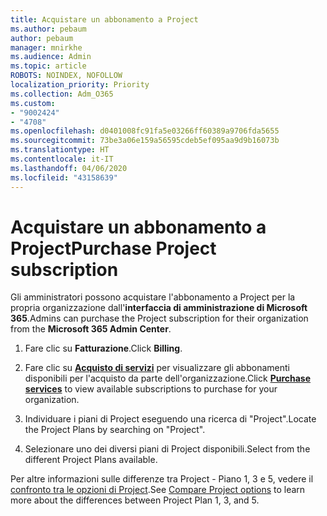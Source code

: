 ```yaml
---
title: Acquistare un abbonamento a Project
ms.author: pebaum
author: pebaum
manager: mnirkhe
ms.audience: Admin
ms.topic: article
ROBOTS: NOINDEX, NOFOLLOW
localization_priority: Priority
ms.collection: Adm_O365
ms.custom:
- "9002424"
- "4708"
ms.openlocfilehash: d0401008fc91fa5e03266ff60389a9706fda5655
ms.sourcegitcommit: 73be3a06e159a56595cdeb5ef095aa9d9b16073b
ms.translationtype: HT
ms.contentlocale: it-IT
ms.lasthandoff: 04/06/2020
ms.locfileid: "43158639"
---
```

# <a name="purchase-project-subscription"></a><span data-ttu-id="4ef10-102">Acquistare un abbonamento a Project</span><span class="sxs-lookup"><span data-stu-id="4ef10-102">Purchase Project subscription</span></span>

<span data-ttu-id="4ef10-103">Gli amministratori possono acquistare l'abbonamento a Project per la propria organizzazione dall'**interfaccia di amministrazione di Microsoft 365**.</span><span class="sxs-lookup"><span data-stu-id="4ef10-103">Admins can purchase the Project subscription for their organization from the **Microsoft 365 Admin Center**.</span></span>

1. <span data-ttu-id="4ef10-104">Fare clic su **Fatturazione**.</span><span class="sxs-lookup"><span data-stu-id="4ef10-104">Click **Billing**.</span></span>

2. <span data-ttu-id="4ef10-105">Fare clic su **[Acquisto di servizi](https://admin.microsoft.com/AdminPortal/Home?adminportal=1&msCV=%2BbOQtMNsz0ei8f5z.0.36#/catalog)** per visualizzare gli abbonamenti disponibili per l'acquisto da parte dell'organizzazione.</span><span class="sxs-lookup"><span data-stu-id="4ef10-105">Click **[Purchase services](https://admin.microsoft.com/AdminPortal/Home?adminportal=1&msCV=%2BbOQtMNsz0ei8f5z.0.36#/catalog)** to view available subscriptions to purchase for your organization.</span></span>

3. <span data-ttu-id="4ef10-106">Individuare i piani di Project eseguendo una ricerca di "Project".</span><span class="sxs-lookup"><span data-stu-id="4ef10-106">Locate the Project Plans by searching on "Project".</span></span>

4. <span data-ttu-id="4ef10-107">Selezionare uno dei diversi piani di Project disponibili.</span><span class="sxs-lookup"><span data-stu-id="4ef10-107">Select from the different Project Plans available.</span></span>

<span data-ttu-id="4ef10-108">Per altre informazioni sulle differenze tra Project - Piano 1, 3 e 5, vedere il [confronto tra le opzioni di Project](https://products.office.com/project/compare-microsoft-project-management-software?tab=1&OCID=AID2000748_SEM_5j2j5X4B&MarinID=5j2j5X4B|78821275986631|%2Bproject%20%2Bo365|bb|c||1261139959949905|kwd-78821311481635:loc-190&lnkd=Bing_O365SMB_App&msclkid=185eccc165db1d3da290924720afcaa4&ef_id=XoY8vgAAAUTu0Bj8:20200402200513:s).</span><span class="sxs-lookup"><span data-stu-id="4ef10-108">See [Compare Project options](https://products.office.com/project/compare-microsoft-project-management-software?tab=1&OCID=AID2000748_SEM_5j2j5X4B&MarinID=5j2j5X4B|78821275986631|%2Bproject%20%2Bo365|bb|c||1261139959949905|kwd-78821311481635:loc-190&lnkd=Bing_O365SMB_App&msclkid=185eccc165db1d3da290924720afcaa4&ef_id=XoY8vgAAAUTu0Bj8:20200402200513:s) to learn more about the differences between Project Plan 1, 3, and 5.</span></span>
